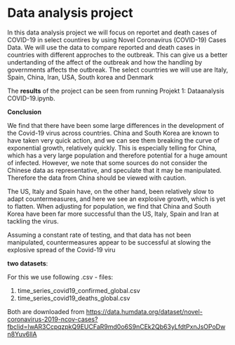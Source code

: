 # Data analysis project

In this data analysis project we will focus on reportet and death cases of COVID-19 in select countires by using Novel Coronavirus (COVID-19) Cases Data. We will use the data to compare reported and death cases in countries with different approches to the outbreak. This can give us a better undertanding of the affect of the outbreak and how the handling by governments affects the outbreak. The select countries we will use are Italy, Spain, China, Iran, USA, South korea and Denmark

The **results** of the project can be seen from running Projekt 1: Dataanalysis COVID-19.ipynb.

**Conclusion**

We find that there have been some large differences in the development of the Covid-19 virus across countries. China and South Korea are known to have taken very quick action, and we can see them breaking the curve of exponential growth, relatively quickly. This is especially telling for China, which has a very large population and therefore potential for a huge amount of infected. However, we note that some sources do not consider the Chinese data as representative, and speculate that it may be manipulated. Therefore the data from China should be viewed with caution.

The US, Italy and Spain have, on the other hand, been relatively slow to adapt countermeasures, and here we see an explosive growth, which is yet to flatten. When adjusting for population, we find that China and South Korea have been far more successful than the US, Italy, Spain and Iran at tackling the virus.

Assuming a constant rate of testing, and that data has not been manipulated, countermeasures appear to be successful at slowing the explosive spread of the Covid-19 viru

**two datasets**:

For this we use following .csv - files: 

1. time_series_covid19_confirmed_global.csv
2. time_series_covid19_deaths_global.csv

Both are downloaded from https://data.humdata.org/dataset/novel-coronavirus-2019-ncov-cases?fbclid=IwAR3CcpqzpkQ9EUCFaR9md0o6S9nCEk2Qb63yLfdtPxnJsOPoDwn8Yuv6llA
